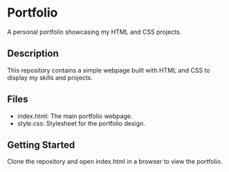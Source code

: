 # Portfolio
A personal portfolio showcasing my HTML and CSS projects.

## Description
This repository contains a simple webpage built with HTML and CSS to display my skills and projects.

## Files
- index.html: The main portfolio webpage.
- style.css: Stylesheet for the portfolio design.

## Getting Started
Clone the repository and open index.html in a browser to view the portfolio.
